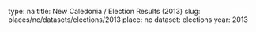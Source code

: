 type: na
title: New Caledonia / Election Results (2013)
slug: places/nc/datasets/elections/2013
place: nc
dataset: elections
year: 2013
